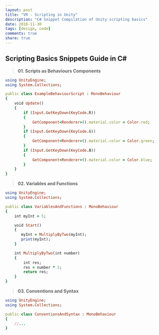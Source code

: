 ```yaml
---
layout: post
title: "VR - Scripting in Unity"
description: "C# Snippet Compilation of Unity scripting basics"
date: 2016-11-30
tags: [design, code]
comments: true
share: true
---
```


## Scripting Basics Snippets Guide in C#

> **01. Scripts as Behaviours Components**

```ruby
using UnityEngine;
using System.Collections;

public class ExampleBehaviourScript : MonoBehaviour
{
    void Update()
    {
        if (Input.GetKeyDown(KeyCode.R))
        {
            GetComponent<Renderer>().material.color = Color.red;
        }
        if (Input.GetKeyDown(KeyCode.G))
        {
            GetComponent<Renderer>().material.color = Color.green;
        }
        if (Input.GetKeyDown(KeyCode.B))
        {
            GetComponent<Renderer>().material.color = Color.blue;
        }
    }
}
```
> **02. Variables and Functions**

```ruby
using UnityEngine;
using System.Collections;

public class VariablesAndFunctions : MonoBehaviour
{
    int myInt = 5;

    void Start()
    {
       myInt = MultiplyByTwo(myInt);
       print(myInt);
    }

    int MultiplyByTwo(int number)
    {
        int res;
        res = number * 2;
        return res;
    }
}
```

> **03. Conventions and Syntax**

```ruby
using UnityEngine;
using System.Collections;

public class ConventionsAndSyntax : MonoBehaviour
{
    //...
}
```
